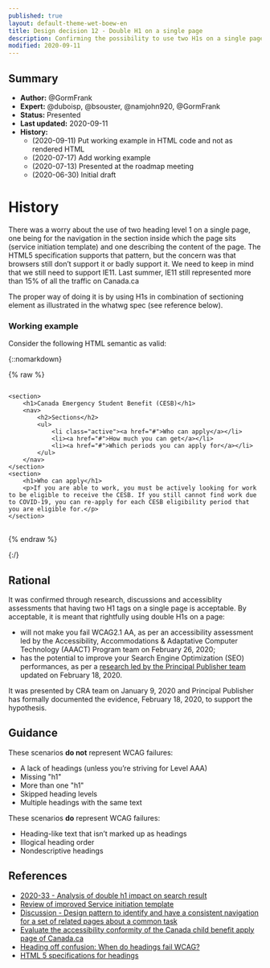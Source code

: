 ```yaml
---
published: true
layout: default-theme-wet-boew-en
title: Design decision 12 - Double H1 on a single page
description: Confirming the possibility to use two H1s on a single page and conform to accessibility requirements
modified: 2020-09-11
---
```


## Summary

* **Author:** @GormFrank
* **Expert:** @duboisp, @bsouster, @namjohn920, @GormFrank
* **Status:** Presented
* **Last updated:** 2020-09-11
* **History:**
	* (2020-09-11) Put working example in HTML code and not as rendered HTML
	* (2020-07-17) Add working example
	* (2020-07-13) Presented at the roadmap meeting
	* (2020-06-30) Initial draft

# History

There was a worry about the use of two heading level 1 on a single page, one being for the navigation in the section inside which the page sits (service initiation template) and one describing the content of the page. The HTML5 specification supports that pattern, but the concern was that browsers still don’t support it or badly support it. We need to keep in mind that we still need to support IE11. Last summer, IE11 still represented more than 15% of all the traffic on Canada.ca

The proper way of doing it is by using H1s in combination of sectioning element as illustrated in the whatwg spec (see reference below).

### Working example

Consider the following HTML semantic as valid:

{::nomarkdown}

{% raw %}
<pre>
<code>
&lt;section&gt;
	&lt;h1&gt;Canada Emergency Student Benefit (CESB)&lt;/h1&gt;
	&lt;nav&gt;
		&lt;h2&gt;Sections&lt;/h2&gt;
		&lt;ul&gt;
			&lt;li class="active"&gt;&lt;a href="#"&gt;Who can apply&lt;/a&gt;&lt;/li&gt;
			&lt;li&gt;&lt;a href="#"&gt;How much you can get&lt;/a&gt;&lt;/li&gt;
			&lt;li&gt;&lt;a href="#"&gt;Which periods you can apply for&lt;/a&gt;&lt;/li&gt;
		&lt;/ul&gt;
	&lt;/nav&gt;
&lt;/section&gt;
&lt;section&gt;
	&lt;h1&gt;Who can apply&lt;/h1&gt;
	&lt;p&gt;If you are able to work, you must be actively looking for work to be eligible to receive the CESB. If you still cannot find work due to COVID-19, you can re-apply for each CESB eligibility period that you are eligible for.&lt;/p&gt;
&lt;/section&gt;
</code>
</pre>

{% endraw %}

{:/}

## Rational

It was confirmed through research, discussions and accessiblity assessments that having two H1 tags on a single page is acceptable. By acceptable, it is meant that rightfully using double H1s on a page:
* will not make you fail WCAG2.1 AA, as per an accessibility assessment led by the Accessibility, Accommodations & Adaptative Computer Technology (AAACT) Program team on February 26, 2020;
* has the potential to improve your Search Engine Optimization (SEO) performances, as per a [research led by the Principal Publisher team](https://wet-boew.github.io/wet-boew-documentation/research/2020-33-double-h1-impact-analysis.html) updated on February 18, 2020.

It was presented by CRA team on January 9, 2020 and Principal Publisher has formally documented the evidence, February 18, 2020, to support the hypothesis.

## Guidance

These scenarios **do not** represent WCAG failures:

* A lack of headings (unless you’re striving for Level AAA)
* Missing "h1"
* More than one "h1"
* Skipped heading levels
* Multiple headings with the same text

These scenarios **do** represent WCAG failures:

* Heading-like text that isn’t marked up as headings
* Illogical heading order
* Nondescriptive headings


## References

* [2020-33 - Analysis of double h1 impact on search result](https://wet-boew.github.io/wet-boew-documentation/research/2020-33-double-h1-impact-analysis.html)
* [Review of improved Service initiation template](https://wet-boew.github.io/wet-boew-documentation/research/2020-37-research-a11y-sit.html)
* [Discussion - Design pattern to identify and have a consistent navigation for a set of related pages about a common task](https://github.com/wet-boew/GCWeb/issues/1627)
* [Evaluate the accessibility conformity of the Canada child benefit apply page of Canada.ca](https://wet-boew.github.io/wet-boew-documentation/research/research-2020-34-a11y.html)
* [Heading off confusion: When do headings fail WCAG?](https://developer.paciellogroup.com/blog/2020/03/heading-off-confusion-when-do-headings-fail-wcag/)
* [HTML 5 specifications for headings](https://html.spec.whatwg.org/multipage/sections.html#the-h1,-h2,-h3,-h4,-h5,-and-h6-elements)
